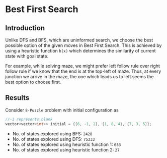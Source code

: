 # Best First Search


## Introduction

Unlike DFS and BFS, which are uninformed search, we choose the best possible option of the given moves in Best First Search. This is achieved by using a heuristic function ```h(x)``` which determines the similarity of current state with goal state. 

For example, while solving maze, we might prefer left follow rule over right follow rule if we know that the end is at the top-left of maze. Thus, at every junction we arrive in the maze, the one which leads us to left seems the best option to choose first.

## Results
Consider ```8-Puzzle``` problem with initial configuration as 
```cpp
//-1 represents blank
vector<vector<int>> initial = {{6, -1, 2}, {1, 8, 4}, {7, 3, 5}};
```

* No. of states explored using BFS: ```2428 ```
* No. of states explored using DFS: ```75333```
* No. of states explored using heuristic function 1: ```653```
* No. of states explored using heuristic function 2: ```27```